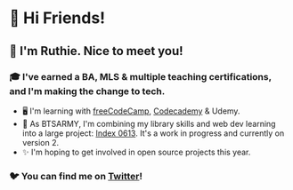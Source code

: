 # 🎉 Hi Friends! 

## 🌷 I'm Ruthie. Nice to meet you!

### 🎓 I've earned a BA, MLS & multiple teaching certifications, and I'm making the change to tech. 
- 🖥️ I'm learning with [freeCodeCamp](https://freecodecamp.org/ruthiec), [Codecademy](https://www.codecademy.com/profiles/devRuthie) & Udemy. 
- 💜 As BTSARMY, I'm combining my library skills and web dev learning into a large project: [Index 0613](https://index0613.com). It's a work in progress and currently on version 2. 
- ✨ I'm hoping to get involved in open source projects this year. 

### 🐦 You can find me on [Twitter](https://twitter.com/devRuthie)! 
